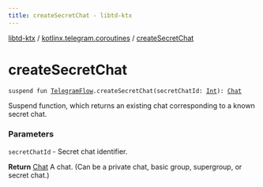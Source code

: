 ```yaml
---
title: createSecretChat - libtd-ktx
---
```


[libtd-ktx](../index.html) / [kotlinx.telegram.coroutines](index.html) / [createSecretChat](./create-secret-chat.html)

# createSecretChat

`suspend fun `[`TelegramFlow`](../kotlinx.telegram.core/-telegram-flow/index.html)`.createSecretChat(secretChatId: `[`Int`](https://kotlinlang.org/api/latest/jvm/stdlib/kotlin/-int/index.html)`): `[`Chat`](https://tdlibx.github.io/td/docs/org/drinkless/td/libcore/telegram/TdApi/Chat.html)

Suspend function, which returns an existing chat corresponding to a known secret chat.

### Parameters

`secretChatId` - Secret chat identifier.

**Return**
[Chat](https://tdlibx.github.io/td/docs/org/drinkless/td/libcore/telegram/TdApi/Chat.html) A chat. (Can be a private chat, basic group, supergroup, or secret chat.)


